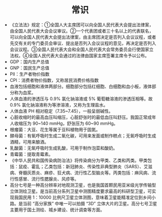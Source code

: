 <div align='center'><h1>常识</h1></div>

* 《立法法》规定：①全国人大主席团可以向全国人民代表大会提出法律案，由全国人民代表大会会议审议。②一个代表团或者三十名以上的代表联名，可以向全国人民代表大会提出法律案，由主席团决定是否列入会议议程，或者先交有关的专门委员会审议、提出是否列入会议议程的意见，再决定是否列入会议议程。③全国人民代表大会和全国人民代表大会常务委员会行使国家立法权。④全国人民代表大会通过的法律由国家主席签署主席令予以公布。
* GDP：国内生产总值
* GNP：国民生产总值
* PII：生产者物价指数
* CPI：消费者物价指数，又称居民消费价格指数
* 血液包括细胞和液体两部分。细胞部分包括红细胞、白细胞和血小板，液体部分称为血浆。
* 人体血液的渗透压与 0.9% 氯化钠溶液或 5% 葡萄糖溶液的渗透压相等。故 0.9% 氯化钠溶液称为等渗溶液，又称为生理盐水。
* 人体血液 PH 相对稳定（7.35~7.45），一般呈弱碱性。
* 心脏收缩时的最高血压叫缩压，心脏舒张时的最低血压叫舒压。我国正常成年人收缩压为 90~140 mmHg，舒张压为 60~90 mmHg。
* 根瘤菌：大豆、花生等属于豆科植物用于固氮。
* 酵母菌：有氧呼吸时生成二氧化碳，可用来发面或制作糕点；无氧呼吸时生成酒精，可用来酿酒。
* 乳酸菌：无氧呼吸时生成乳酸，可用于制作泡菜和酸奶。
* 青霉菌：提取青霉素。
* 《中华人民共和国传染病防治法》将传染病分为甲类、乙类和丙类。甲类包括：鼠疫、霍乱；乙类包括：新冠肺炎、传染性非典型肺炎（SARS）、艾滋病、脊髓灰质炎、麻疹、狂犬病、流行性乙型脑炎等。丙类包括：麻风病、流行性感冒、流行性腮腺炎、风疹等。
* 高分七号是一种高分辨率对地观测卫星，也是我国首颗民用亚米级光学传输型立体测绘卫星。是当前高分系列卫星中测图精度要求最高的科研型卫星，可实现我国民用 1：10000 比例尺卫星立体测图，意味着卫星能精准定位到乡间小路。是当前 “高分家族” 中唯一可以拍摄 “3D” 立体大片的卫星。高分七号卫星主要用于国土测绘、城乡建设、统计调查等方面。
